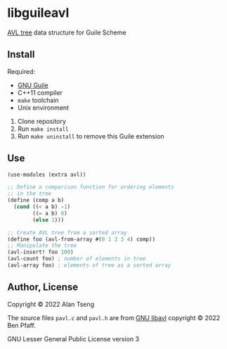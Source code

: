 # libguileavl

[AVL tree](https://en.wikipedia.org/wiki/AVL_tree) data structure for Guile Scheme

## Install

Required:
- [GNU Guile](https://www.gnu.org/software/guile/)
- C++11 compiler
- `make` toolchain
- Unix environment

1. Clone repository
2. Run `make install`
3. Run `make uninstall` to remove this Guile extension

## Use

```scheme
(use-modules (extra avl))

;; Define a comparison function for ordering elements
;; in the tree
(define (comp a b)
  (cond ((< a b) -1)
        ((= a b) 0)
        (else 1)))

;; Create AVL tree from a sorted array
(define foo (avl-from-array #(0 1 2 3 4) comp))
;; Manipulate the tree
(avl-insert! foo 100)
(avl-count foo) ; number of elements in tree
(avl-array foo) ; elements of tree as a sorted array
```

## Author, License

Copyright :copyright: 2022 Alan Tseng

The source files `pavl.c` and `pavl.h` are from
[GNU libavl](https://adtinfo.org/) copyright :copyright: 2022 Ben Pfaff.

GNU Lesser General Public License version 3
